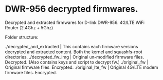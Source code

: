 # DWR-956 decrypted firmwares.

Decrypted and extracted firmwares for D-link DWR-956. 4G/LTE WiFi Router (2.4Ghz + 5Ghz)


Folder structure:

./decrypted_and_extracted	|	This contains each firmware versions decrypted and extracted content. Both the kernel and squashfs-root directories.
./decrypted_fw_img			|	Original un-modified firmware files. Decrypted. (Also contains keys and script to decrypt fw.)
./original_fw				|	Original firmware files. Encrypted.
./original_lte_fw			|	Original 4G/LTE modem firmware files. Encrypted.